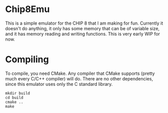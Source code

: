 # Chip8Emu

This is a simple emulator for the CHIP 8 that I am making for fun.
Currently it doesn't do anything, it only has some memory that can be
of variable size, and it has memory reading and writing functions. This
is very early WIP for now.

# Compiling
To compile, you need CMake. Any compiler that CMake supports (pretty much
every C/C++ compiler) will do. There are no other dependencies, since this
emulator uses only the C standard library.

```
mkdir build
cd build
cmake ..
make
```